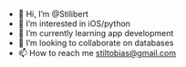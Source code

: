 - 👋 Hi, I’m @Stilibert
- 👀 I’m interested in iOS/python
- 🌱 I’m currently learning app development
- 💞️ I’m looking to collaborate on databases
- 📫 How to reach me stiltobias@gmail.com

<!---
Stilibert/Stilibert is a ✨ special ✨ repository because its `README.md` (this file) appears on your GitHub profile.
You can click the Preview link to take a look at your changes.
--->
